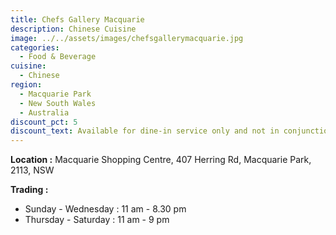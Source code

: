 ```yaml
---
title: Chefs Gallery Macquarie
description: Chinese Cuisine
image: ../../assets/images/chefsgallerymacquarie.jpg
categories:
  - Food & Beverage
cuisine:
  - Chinese
region:
  - Macquarie Park
  - New South Wales
  - Australia
discount_pct: 5
discount_text: Available for dine-in service only and not in conjunction with any other offer.
---
```

**Location :** Macquarie Shopping Centre, 407 Herring Rd, Macquarie Park, 2113, NSW

**Trading :** 

* Sunday - Wednesday : 11 am - 8.30 pm
* Thursday - Saturday : 11 am - 9 pm
